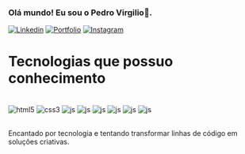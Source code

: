 
### Olá mundo! Eu sou o Pedro Virgilio👋. 

[![Linkedin](https://img.shields.io/badge/LinkedIn-0077B5?style=for-the-badge&logo=linkedin&logoColor=white)](https://www.linkedin.com/in/pedro-virgilio-sousa-silva-661227209/)
[![Portfolio](https://img.shields.io/badge/website-000000?style=for-the-badge&logo=About.me&logoColor=white)](https://pedrovirgilio.netlify.app)
[![Instagram](https://img.shields.io/badge/Instagram-E4405F?style=for-the-badge&logo=instagram&logoColor=white)](https://www.instagram.com/pedrovirgiliodev/)

# Tecnologias que possuo conhecimento

<div style="display: inline-block">
<br/>
  
<img align="center" alt="html5" src="https://img.shields.io/badge/HTML5-E34F26?style=for-the-badge&logo=html5&logoColor=white">
<img align="center" alt="css3" src="https://img.shields.io/badge/CSS3-1572B6?style=for-the-badge&logo=css3&logoColor=white">
<img align="center" alt="js" src="https://img.shields.io/badge/JavaScript-F7DF1E?style=for-the-badge&logo=javascript&logoColor=black">
<img align="center" alt="js" src="https://img.shields.io/badge/tailwindcss-%2338B2AC.svg?style=for-the-badge&logo=tailwind-css&logoColor=white">
<img align="center" alt="js" src="https://img.shields.io/badge/laravel-%23FF2D20.svg?style=for-the-badge&logo=laravel&logoColor=white">
<img align="center" alt="js" src="https://img.shields.io/badge/mysql-%2300f.svg?style=for-the-badge&logo=mysql&logoColor=white">
<img align="center" alt="js" src="https://img.shields.io/badge/Next-black?style=for-the-badge&logo=next.js&logoColor=white">
<img align="center" alt="js" src="https://img.shields.io/badge/react-%2320232a.svg?style=for-the-badge&logo=react&logoColor=%2361DAFB">
</div><br/><br/>

Encantado por tecnologia e tentando transformar linhas de código em soluções criativas.
